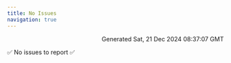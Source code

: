 ```yaml
---
title: No Issues
navigation: true
---
```


<p style="text-align:right;color:#cccs">
Generated Sat, 21 Dec 2024 08:37:07 GMT
</p>
<p>✅ No issues to report ✅</p>




